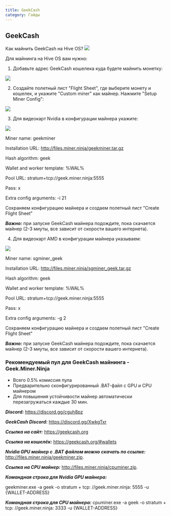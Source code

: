 ```yaml
---
title: GeekCash
category: Гайды
---
```


## GeekCash
Как майнить GeekCash на Hive OS?
<img src="https://images.golos.io/DQmdua5LfZqEeuho8faPdsh2qt5WtzR57Yr9EXLnAY9L8bo/image.png">

Для майнинга на Hive OS вам нужно:
1. Добавьте адрес GeekCash кошелека куда будете майнить монетку:
<img src="https://images.golos.io/DQmZworYwjUqAuhXi9pTqV5aiuZLxK2Cho5jMjdjagwvn9L/image.png">

2. Создайте полетный лист "Flight Sheet", где выберите монету и кошелек, и укажите "Custom miner" как майнер. Нажмите "Setup Miner Config":
<img src="https://images.golos.io/DQmV2xvAt1FkDAGa5gG86aNU4Eit4JD5z8y3qYAwQ5Qvi7U/image.png">

3. Для видеокарт Nvidia в конфигурации майнера укажите:
<img src="https://images.golos.io/DQmae8Gsror11SpLWAxPjdFcbMnJTxmE3bkE82HNZHFd3e6/image.png">

Miner name: geekminer

Installation URL: http://files.miner.ninja/geekminer.tar.gz

Hash algorithm: geek

Wallet and worker template: %WAL%

Pool URL: stratum+tcp://geek.miner.ninja:5555

Pass: x

Extra config arguments: -i 21

Сохраняем конфигурацию майнера и создаем полетный лист "Create Flight Sheet"

***Важно:*** при запуске GeekCash майнера подождите, пока скачается майнер (2-3 миуты, все зависит от скорости вашего интернета).

4. Для видеокарт AMD в конфигурации майнера указываем:
<img src="https://images.golos.io/DQmTnMKg6E3TToA3cdsNPTX5DcbWoU33eygUkogBRqqcE3n/image.png">

Miner name: sgminer_geek

Installation URL: http://files.miner.ninja/sgminer_geek.tar.gz

Hash algorithm: geek

Wallet and worker template: %WAL%

Pool URL: stratum+tcp://geek.miner.ninja:5555

Pass: x

Extra config arguments: -g 2

Сохраняем конфигурацию майнера и создаем полетный лист "Create Flight Sheet"

***Важно:*** при запуске GeekCash майнера подождите, пока скачается майнер (2-3 миуты, все зависит от скорости вашего интернета).

### Рекомендуемый пул для GeekCash майнинга - Geek.Miner.Ninja
- Всего 0.5% комиссия пула
- Предварительно сконфигурированный .BAT-файл с GPU и CPU майнером
- Для повышения устойчивости майнер автоматически перезагружаться каждые 30 мин.

***Discord:*** https://discord.gg/cguh8pz

***GeekCash Discord:*** https://discord.gg/XwkgTxr

***Ссылка на сайт:*** https://geekcash.org

***Ссылка на кошелёк:*** https://geekcash.org/#wallets

***Nvidia GPU майнер с .BAT файлом можно скачать по ссылке:*** http://files.miner.ninja/geekminer.zip.

***Ссылка на CPU майнер:*** http://files.miner.ninja/cpuminer.zip.

***Командная строка для Nvidia GPU майнера:***

geekminer.exe -a geek -o stratum + tcp: //geek.miner.ninja: 5555 -u {WALLET-ADDRESS}

***Командная строка для CPU майнера:***
cpuminer.exe -a geek -o stratum + tcp: //geek.miner.ninja: 3333 -u {WALLET-ADDRESS}
